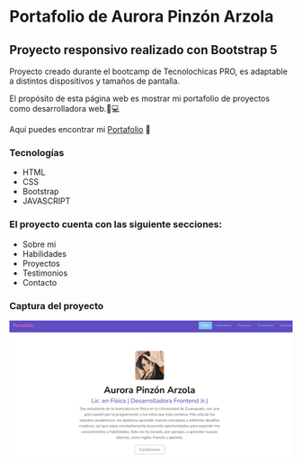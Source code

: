 # Portafolio de Aurora Pinzón Arzola
## Proyecto responsivo realizado con Bootstrap 5 

Proyecto creado durante el bootcamp de Tecnolochicas PRO, es adaptable a distintos dispositivos y tamaños de pantalla. 

El propósito de esta página web es mostrar mi portafolio de proyectos como desarrolladora web.💜💻

Aquí puedes encontrar mi [Portafolio](https://borealis-aurora.github.io/) 👀


### Tecnologías 

* HTML
* CSS
* Bootstrap 
* JAVASCRIPT 

### El proyecto cuenta con las siguiente secciones: 

* Sobre mi
* Habilidades
* Proyectos 
* Testimonios
* Contacto

### Captura del proyecto
![Vista previa página](assets/project-cover.png)
